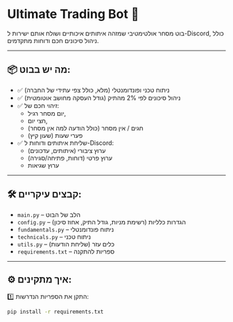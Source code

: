 # Ultimate Trading Bot 🚀

בוט מסחר אולטימטיבי שמזהה איתותים איכותיים ושולח אותם ישירות ל-Discord, כולל ניהול סיכונים חכם ודוחות מתקדמים.

---

## 📦 מה יש בבוט:

- ✅ ניתוח טכני ופונדומנטלי (מלא, כולל צפי עתידי של החברה)
- ✅ ניהול סיכונים לפי 2% מהתיק (גודל העסקה מחושב אוטומטית)
- ✅ זיהוי חכם של:
    - יום מסחר רגיל,
    - חצי יום,
    - חגים / אין מסחר (כולל הודעה למה אין מסחר)
    - פערי שעות (שעון קיץ)
- ✅ שליחת איתותים ודוחות ל-Discord:
    - ערוץ ציבורי (איתותים, עדכונים)
    - ערוץ פרטי (דוחות, פתיחה/סגירה)
    - ערוץ שגיאות

---

## 🛠️ קבצים עיקריים:

- `main.py` – הלב של הבוט
- `config.py` – הגדרות כלליות (רשימת מניות, גודל התיק, אחוז סיכון)
- `fundamentals.py` – ניתוח פונדומנטלי
- `technicals.py` – ניתוח טכני
- `utils.py` – כלים עזר (שליחת הודעות)
- `requirements.txt` – ספריות להתקנה

---

## ⚙️ איך מתקינים:

1️⃣ התקן את הספריות הנדרשות:

```bash
pip install -r requirements.txt
